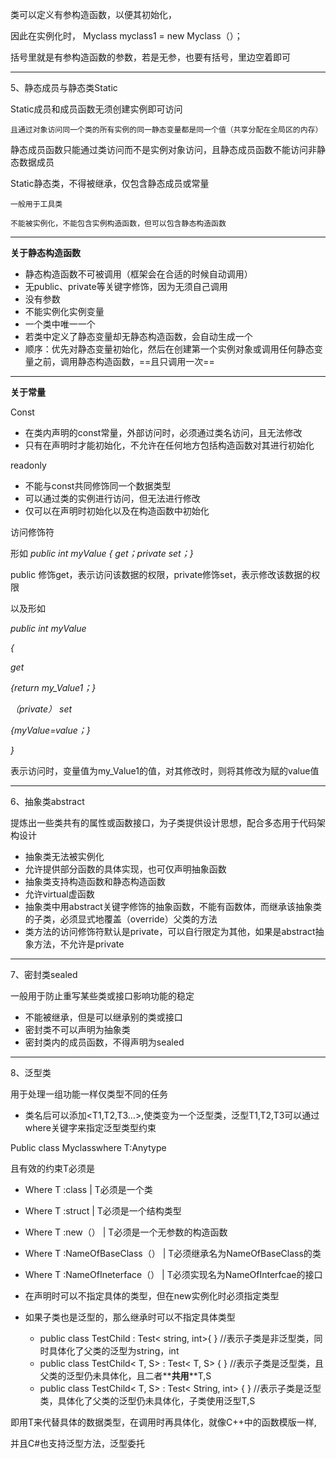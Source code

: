 类可以定义有参构造函数，以便其初始化，

因此在实例化时， Myclass myclass1 = new Myclass（）；

括号里就是有参构造函数的参数，若是无参，也要有括号，里边空着即可


-----
5、静态成员与静态类Static

  Static成员和成员函数无须创建实例即可访问

    且通过对象访问同一个类的所有实例的同一静态变量都是同一个值（共享分配在全局区的内存）


  静态成员函数只能通过类访问而不是实例对象访问，且静态成员函数不能访问非静态数据成员

  Static静态类，不得被继承，仅包含静态成员或常量

    一般用于工具类

    不能被实例化，不能包含实例构造函数，但可以包含静态构造函数




-----
**关于静态构造函数**

- 静态构造函数不可被调用（框架会在合适的时候自动调用）
- 无public、private等关键字修饰，因为无须自己调用
- 没有参数
- 不能实例化实例变量
- 一个类中唯一一个
- 若类中定义了静态变量却无静态构造函数，会自动生成一个
- 顺序：优先对静态变量初始化，然后在创建第一个实例对象或调用任何静态变量之前，调用静态构造函数，==且只调用一次==


-----
**关于常量**

Const

- 在类内声明的const常量，外部访问时，必须通过类名访问，且无法修改
- 只有在声明时才能初始化，不允许在任何地方包括构造函数对其进行初始化

readonly

- 不能与const共同修饰同一个数据类型
- 可以通过类的实例进行访问，但无法进行修改
- 仅可以在声明时初始化以及在构造函数中初始化

访问修饰符

  形如 *public int myValue { get；private set；}*

  public 修饰get，表示访问该数据的权限，private修饰set，表示修改该数据的权限

  以及形如


*public int myValue*

*{*

*get*

  *{return my\_Value1；}*


*（private） set*

*{myValue=value；}*

*}*

表示访问时，变量值为my\_Value1的值，对其修改时，则将其修改为赋的value值


-----
6、抽象类abstract

提炼出一些类共有的属性或函数接口，为子类提供设计思想，配合多态用于代码架构设计

- 抽象类无法被实例化
- 允许提供部分函数的具体实现，也可仅声明抽象函数
- 抽象类支持构造函数和静态构造函数
- 允许virtual虚函数
- 抽象类中用abstract关键字修饰的抽象函数，不能有函数体，而继承该抽象类的子类，必须显式地覆盖（override）父类的方法
- 类方法的访问修饰符默认是private，可以自行限定为其他，如果是abstract抽象方法，不允许是private


-----
7、密封类sealed

一般用于防止重写某些类或接口影响功能的稳定

- 不能被继承，但是可以继承别的类或接口
- 密封类不可以声明为抽象类
- 密封类内的成员函数，不得声明为sealed


-----
8、泛型类

用于处理一组功能一样仅类型不同的任务

- 类名后可以添加<T1,T2,T3…>,使类变为一个泛型类，泛型T1,T2,T3可以通过where关键字来指定泛型类型约束

Public class Myclass<T>where T:Anytype

且有效的约束T必须是

- Where T :class | T必须是一个类
- Where T :struct | T必须是一个结构类型
- Where T :new（） | T必须是一个无参数的构造函数
- Where T :NameOfBaseClass（） | T必须继承名为NameOfBaseClass的类
- Where T :NameOfIneterface（） | T必须实现名为NameOfInterfcae的接口

- 在声明时可以不指定具体的类型，但在new实例化时必须指定类型
- 如果子类也是泛型的，那么继承时可以不指定具体类型
  - public class TestChild : Test< string, int>{ } //表示子类是非泛型类，同时具体化了父类的泛型为string，int
  - public class TestChild< T, S> : Test< T, S> { } //表示子类是泛型类，且父类的泛型仍未具体化，且二者**__共用__**T,S
  - public class TestChild< T, S> : Test< String, int> { } //表示子类是泛型类，具体化了父类的泛型仍未具体化，子类使用泛型T,S


即用T来代替具体的数据类型，在调用时再具体化，就像C++中的函数模版一样,

并且C#也支持泛型方法，泛型委托

